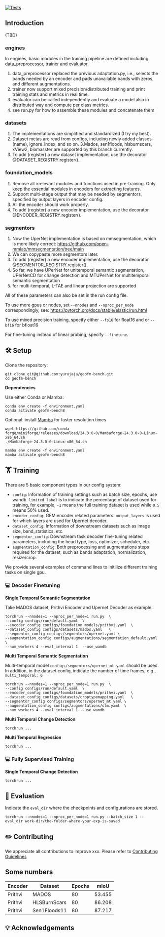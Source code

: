 [![Tests](https://github.com/yurujaja/geofm-bench/actions/workflows/python-test.yml/badge.svg)](https://github.com/yurujaja/geofm-bench/actions/workflows/python-test.yml)

## Introduction
(TBD)

### engines
In engines, basic modules in the training pipeline are defined including data_preprocessor, trainer and evaluator.
1. data_preprocessor replaced the previous adaptation.py, i.e., selects the bands needed by an encoder and pads unavailable bands with zeros, and different augmentations.
2. trainer now support mixed precision/distributed training and print training stats and metrics in real time.
3. evaluator can be called independently and evaluate a model also in distributed way and compute per class metrics.
4. see run.py for how to assemble these modules and concatenate them

### datasets
1. The implementations are simplified and standardized (I try my best).
2. Dataset metas are read from configs, including newly added classes (name), ignore_index, and so on.
3.Mados, sen1floods, hlsburnscars, xView2, biomasster are supported by this branch currently.
4. To add (register) a new dataset implementation, use the decorator @DATASET_REGISTRY.register().

### foundation_models
1. Remove all irrelevant modules and functions used in pre-training. Only keep the essential modules in encoders for extracting features.
2. Support multi-stage output that may be needed by segmentors, specified by output layers in encoder config.
3. All the encoder should work properly.
4. To add (register) a new encoder implementation, use the decorator @ENCODER_REGISTRY.register().

### segmentors
1. Now the UperNet implementation is based on mmsegmentation, which is more likely correct: https://github.com/open-mmlab/mmsegmentation/tree/main
2. We can copypaste more segmentors later.
3. To add (register) a new encoder implementation, use the decorator @SEGMENTOR_REGISTRY.register().
4. So far, we have UPerNet for unitemporal semantic segmentation, UPerNetCD for change detection and MTUPerNet for multitemporal semantic segmentation
5. for multi-temporal, L-TAE and linear projection are supported

All of these parameters can also be set in the run config file.

To use more gpus or nodes, set `--nnodes` and `--nproc_per_node` correspondingly, see:
https://pytorch.org/docs/stable/elastic/run.html

To use mixed precision training, specify either `--fp16` for float16 and or `--bf16` for bfloat16

For fine-tuning instead of linear probing, specify `--finetune`.

## 🛠️ Setup
Clone the repository:
```
git clone git@github.com:yurujaja/geofm-bench.git
cd geofm-bench
```

**Dependencies**

Use either Conda or Mamba:
```
conda env create -f environment.yaml
conda activate geofm-bench8
```

Optional: install [Mamba](https://github.com/conda-forge/miniforge/releases/) for faster resolution times
```
wget https://github.com/conda-forge/miniforge/releases/download/24.3.0-0/Mambaforge-24.3.0-0-Linux-x86_64.sh
./Mambaforge-24.3.0-0-Linux-x86_64.sh

mamba env create -f environment.yaml
mamba activate geofm-bench8
```

## 🏋️ Training
There are 5 basic component types in our config system:
- `config`: Information of training settings such as batch size, epochs, use wandb. `limited_label` is to indicate the percentage of dataset used for training, for example, `-1` means the full training dataset is used while `0.5` means 50% used. 
- `encoder_config`: GFM encoder related parameters. `output_layers` is used for which layers are used for Upernet decoder. 
- `dataset_config`: Information of downstream datasets such as image size, band_statistics, etc. 
- `segmentor_config`: Downstream task decoder fine-tuning related parameters, including the head type, loss, optimizer, scheduler, etc.
- `augmentation_config`: Both preprocessing and augmentations steps required for the dataset, such as bands adaptation, normalization, resize/crop.

We provide several examples of command lines to initilize different training tasks on single gpu.
### 💻 Decoder Finetuning
**Single Temporal Semantic Segmentation** 

Take MADOS dataset, Prithvi Encoder and Upernet Decoder as example:
```
torchrun --nnodes=1 --nproc_per_node=1 run.py  \
--config configs/run/default.yaml  \
--encoder_config configs/foundation_models/prithvi.yaml  \
--dataset_config configs/datasets/mados.yaml   \
--segmentor_config configs/segmentors/upernet.yaml \
--augmentation_config configs/augmentations/segmentation_default.yaml  \
--num_workers 4 --eval_interval 1  --use_wandb
```

**Multi Temporal Semantic Segmentation**

Multi-temporal model `configs/segmentors/upernet_mt.yaml` should be used. In addition, in the dataset config, indicate the number of time frames, e.g., `multi_temporal: 6`
```
torchrun --nnodes=1 --nproc_per_node=1 run.py  \
--config configs/run/default.yaml  \
--encoder_config configs/foundation_models/prithvi.yaml  \
--dataset_config configs/datasets/croptypemapping.yaml   \
--segmentor_config configs/segmentors/upernet_mt.yaml \
--augmentation_config configs/augmentations/ctm.yaml  \
--num_workers 4 --eval_interval 1 --use_wandb
```

**Multi Temporal Change Detection** 
```
torchrun ...
```

**Multi Temporal Regression** 
```
torchrun ...
```

### 💻 Fully Supervised Training
**Single Temporal Change Detection** 
```
torchrun ...
```
## 🏃 Evaluation 
Indicate the `eval_dir` where the checkpoints and configurations are stored.
```
torchrun --nnodes=1 --nproc_per_node=1 run.py --batch_size 1 --eval_dir work-dir/the-folder-where-your-exp-is-saved
```


## ✏️ Contributing
We appreciate all contributions to improve xxx. Please refer to [Contributing Guidelines](.github/CONTRIBUTING.md)




## Some numbers

| Encoder | Dataset      | Epochs | mIoU   |
|---------|--------------|--------|--------|
| Prithvi | MADOS        | 80     | 53.455 |
| Prithvi | HLSBurnScars | 80     | 86.208 |
| Prithvi | Sen1Floods11 | 80     | 87.217 |

## 💡 Acknowledgements
